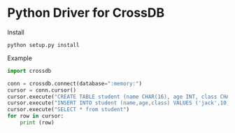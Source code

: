 # Python Driver for CrossDB

Install
```
python setup.py install
```

Example
```python
import crossdb

conn = crossdb.connect(database=":memory:")
cursor = conn.cursor()
cursor.execute("CREATE TABLE student (name CHAR(16), age INT, class CHAR(16))")
cursor.execute("INSERT INTO student (name,age,class) VALUES ('jack',10,'3-1'), ('tom',11,'2-5')")
cursor.execute("SELECT * from student")
for row in cursor:
	print (row)
```
